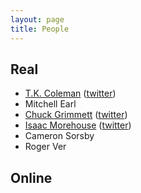 ```yaml
---
layout: page
title: People
---
```


## Real

- [T.K. Coleman](https://tkcoleman.com) ([twitter](https://twitter.com/tk_coleman))
- Mitchell Earl
- [Chuck Grimmett](https://cagrimmett.com) ([twitter](https://twitter.com/cagrimmett))
- [Isaac Morehouse](https://isaacmorehouse.com) ([twitter](https://twitter.com/isaacmorehouse))
- Cameron Sorsby
- Roger Ver

## Online

